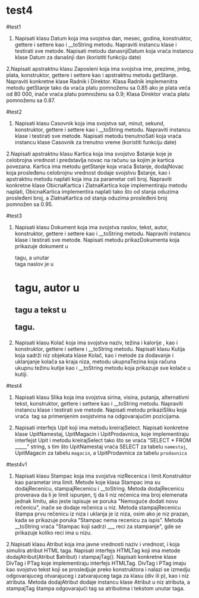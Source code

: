 # test4
#test1 
1. Napisati klasu Datum koja ima svojstva dan, mesec, godina, konstruktor, gettere i settere kao i __toString 
metodu. Napraviti instancu klase i testirati sve metode. 
Napisati metodu danasnjiDatum koja vraća instancu klase Datum za današnji dan (koristiti funkciju date)

2.Napisati apstraktnu klasu Zaposleni koja ima svojstva ime, prezime, jmbg, plata, konstruktor, gettere i settere 
kao i apstraktnu metodu getStanje. Napraviti konkretne klase Radnik i Direktor. Klasa Radnik implemenitra metodu 
getStanje tako da vraća platu pomnoženu sa 0.85 ako je plata veća od 80 000, inače vraća platu pomnoženu sa 0.9; 
Klasa Direktor vraća platu pomnoženu sa 0.87.


#test2
1. Napisati klasu Casovnik koja ima svojstva sat, minut, sekund, 
konstruktor, gettere i settere kao i __toString metodu. 
Napraviti instancu klase i testirati sve metode. Napisati metodu 
trenutnoSati koja vraća instancu klase Casovnik za trenutno vreme 
(koristiti funkciju date)

2.Napisati apstraktnu klasu Kartica koja ima svojstvo $stanje koje
je celobrojna vrednost i predstavlja novac na računu sa kojim je 
kartica povezana. Kartica ima metodu getStanje koja vraća $stanje,
dodajNovac koja prosleđenu celobrojnu vrednost dodaje svojstvu 
$stanje, kao i apstraktnu metodu naplati koja ima za parametar 
celi broj. Napraviti konkretne klase ObicnaKartica i ZlatnaKartica 
koje implementiraju metodu naplati, ObicnaKartica implementira 
naplati tako što od stanja oduzima prosleđeni broj, a 
ZlatnaKartica od stanja oduzima prosleđeni broj pomnožen sa 0.95.


#test3
1. Napisati klasu Dokument koja ima svojstva naslov, tekst, 
autor, konstruktor, gettere i settere kao i __toString metodu. 
Napraviti instancu klase i testirati sve metode. Napisati metodu 
prikazDokumenta koja prikazuje dokument u <div> tagu, a unutar <div> taga naslov je u <h1> tagu,
autor u <h2> tagu a tekst u <p> tagu.

2. Napisati klasu Kolač koja ima svojstva naziv, težina i kalorije
, kao i konstruktor, gettere i settere i __toString metodu. 
Napisati klasu Kutija koja sadrži niz objekata klase Kolač, kao i metode za dodavanje i 
uklanjanje kolača sa kraja niza, metodu ukupnaTezina koja računa ukupnu težinu kutije kao i
__toString metodu koja prikazuje sve kolače u kutiji.


#test4
1. Napisati klasu Slika koja ima svojstva sirina, visina, putanja, alternativni
tekst, konstruktor, gettere i settere kao i __toString metodu. Napraviti
instancu klase i testirati sve metode. Napisati metodu prikaziSliku koja
vraća <img> tag sa primenjenim svojstvima na odgovarajućim
pozicijama.

2. Napisati interfejs Upit koji ima metodu kreirajSelect. Napisati konkretne
klase UpitNamestaj, UpitMagacin i UpitProdavnica, koje implementiraju
 interfejst Upit i metodu kreirajSelect tako što se vraća “SELECT * FROM
 _____” string, s tim što UpitNamestaj vraća SELECT za tabelu
 `namestaj`, UpitMagacin za tabelu `magacin`, a UpitProdavnica za
 tabelu `prodavnica`
 
 
 #test4v1
 1. Napisati klasu Stampac koja ima svojstva nizRecenica i limit.Konstruktor kao parametar ima limit. 
 Metode koje klasa Stampac ima su dodajRecenicu, stampajRecenicu i __toString. Metoda dodajRecenicu
 proverava da li je limit ispunjen, tj da li niz rečenica ima broj elemenata jednak limitu, ako 
 jeste ispisuje se poruka "Nemoguće dodati novu rečenicu", inače se dodaje rečenica u niz. Metoda 
 stampajRecenicu štampa prvu rečenicu iz niza i uklanja je iz niza, osim ako je niz prazan, kada 
 se prikazuje poruka “Stampac nema recenicu za ispis”. Metoda __toString vraća "Stampac koji sadrzi ___ reci za stampanje",
 gde se prikazuje koliko reci ima u nizu.
 
 2.Napisati klasu Atribut koja ima javne vrednosti naziv i vrednost, i koja simulira atribut HTML taga. 
 Napisati interfejs HTMLTag koji ima metode dodajAtribut(Atribut $atribut) i stampajTag(). 
 Napisati konkretne klase DivTag i PTag koje implementiraju interfejs HTMLTag. DivTag i PTag 
 imaju kao svojstvo tekst koji se prosledjuje preko konstruktora i nalazi se izmedju odgovarajuceg otvarajuceg 
 i zatvarajuceg taga za klasu (div ili p), kao i niz atributa. Metoda dodajAtribut dodaje instancu klase Atribut
 u niz atributa, a stampajTag štampa odgovarajući tag sa atributima i tekstom unutar taga.
